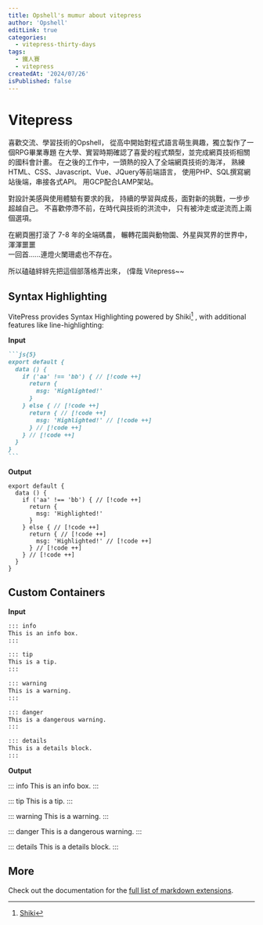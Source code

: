 ```yaml
---
title: Opshell's mumur about vitepress
author: 'Opshell'
editLink: true
categories:
  - vitepress-thirty-days
tags:
  - 鐵人賽
  - vitepress
createdAt: '2024/07/26'
isPublished: false
---
```


# Vitepress

喜歡交流、學習技術的Opshell，
從高中開始對程式語言萌生興趣，獨立製作了一個RPG畢業專題
在大學、實習時期確認了喜愛的程式類型，並完成網頁技術相關的國科會計畫。
在之後的工作中，一頭熱的投入了全端網頁技術的海洋，
熟練HTML、CSS、Javascript、Vue、JQuery等前端語言，
使用PHP、SQL撰寫網站後端，串接各式API。
用GCP配合LAMP架站。

對設計美感與使用體驗有要求的我，
持續的學習與成長，面對新的挑戰，一步步超越自己。
不喜歡停滯不前，在時代與技術的洪流中，
只有被沖走或逆流而上兩個選項。

在網頁圈打滾了 7-8 年的全端碼農，
輾轉花園與動物園、外星與冥界的世界中，
渾渾噩噩<br />
一回首......連燈火闌珊處也不存在。

所以磕磕絆絆先把這個部落格弄出來，
(偉哉 Vitepress~~

## Syntax Highlighting

VitePress provides Syntax Highlighting powered by Shiki[^1] , with additional features like line-highlighting:

**Input**

````md
```js{5}
export default {
  data () {
    if ('aa' !== 'bb') { // [!code ++]
      return {
        msg: 'Highlighted!'
      }
    } else { // [!code ++]
      return { // [!code ++]
        msg: 'Highlighted!' // [!code ++]
      } // [!code ++]
    } // [!code ++]
  }
}
```
````

**Output**

```js{5}
export default {
  data () {
    if ('aa' !== 'bb') { // [!code ++]
      return {
        msg: 'Highlighted!'
      }
    } else { // [!code ++]
      return { // [!code ++]
        msg: 'Highlighted!' // [!code ++]
      } // [!code ++]
    } // [!code ++]
  }
}
```

## Custom Containers

**Input**

```md
::: info
This is an info box.
:::

::: tip
This is a tip.
:::

::: warning
This is a warning.
:::

::: danger
This is a dangerous warning.
:::

::: details
This is a details block.
:::
```

**Output**

::: info
This is an info box.
:::

::: tip
This is a tip.
:::

::: warning
This is a warning.
:::

::: danger
This is a dangerous warning.
:::

::: details
This is a details block.
:::

## More

Check out the documentation for the [full list of markdown extensions](https://vitepress.dev/guide/markdown).

[^1]: [Shiki](https://github.com/shikijs/shiki)
